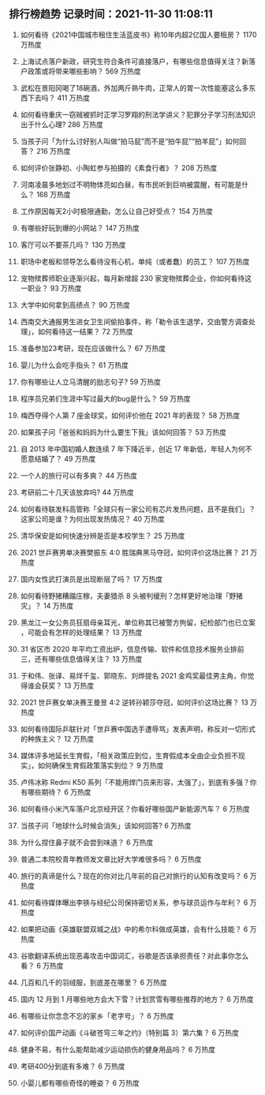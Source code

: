 
## 排行榜趋势 记录时间：2021-11-30 11:08:11
  
  1. 如何看待《2021中国城市租住生活蓝皮书》称10年内超2亿国人要租房？ 1170 万热度
    
  2. 上海试点落户新政，研究生符合条件可直接落户，有哪些信息值得关注？新落户政策或将带来哪些影响？ 569 万热度
    
  3. 武松在景阳冈喝了18碗酒，外加两斤熟牛肉，正常人的胃一次性能塞这么多东西下去吗？ 411 万热度
    
  4. 如何看待重庆一窃贼被抓时正学习罗翔的刑法学讲义？犯罪分子学习刑法知识出于什么心理? 286 万热度
    
  5. 当孩子问「为什么讨好别人叫做“拍马屁”而不是“拍牛屁”“拍羊屁”」如何回答？ 216 万热度
    
  6. 如何评价张静初、小陶虹参与拍摄的《素食行者》？ 208 万热度
    
  7. 河南凌晨多地划过不明物体亮如白昼，有市民听到巨响被震醒，有可能是什么？ 168 万热度
    
  8. 工作原因每天2小时极限通勤，怎么让自己好受点？ 154 万热度
    
  9. 有哪些好玩到爆的小网站？ 147 万热度
    
  10. 客厅可以不要茶几吗？ 130 万热度
    
  11. 职场中老板和领导怎么看待没有心机，单纯（或者蠢）的员工？ 107 万热度
    
  12. 宠物殡葬师职业逐渐兴起，每月新增超 230 家宠物殡葬企业，你如何看待这一职业？ 93 万热度
    
  13. 大学中如何拿到高绩点？ 90 万热度
    
  14. 西南交大通报男生进女卫生间偷拍事件，称「勒令该生退学，交由警方调查处理」，如何看待这一结果？ 72 万热度
    
  15. 准备参加23考研，现在应该做什么？ 67 万热度
    
  16. 婴儿为什么会吃手指头？ 61 万热度
    
  17. 你有哪些让人立马清醒的励志句子? 59 万热度
    
  18. 程序员兄弟们生涯中写过最大的bug是什么？ 59 万热度
    
  19. 梅西夺得个人第 7 座金球奖，如何评价他在 2021 年的表现？ 58 万热度
    
  20. 如果孩子问「爸爸和妈妈为什么要生下我」该如何回答？ 53 万热度
    
  21. 自 2013 年中国初婚人数连续 7 年下降近半，创近 17 年新低，年轻人为何不愿意结婚了？ 49 万热度
    
  22. 一个人的旅行可以有多爽？ 44 万热度
    
  23. 考研前二十几天该放弃吗? 44 万热度
    
  24. 如何看待联发科高管称「全球只有一家公司有芯片发热问题，且不是我们」？这家公司是谁？为何出现发热情况？ 40 万热度
    
  25. 清华保安是如何快速分辨是否是本校学生？ 25 万热度
    
  26. 2021 世乒赛男单决赛樊振东 4:0 胜瑞典黑马夺冠，如何评价这场比赛？ 21 万热度
    
  27. 国内女性武打演员是出现断层了吗？ 17 万热度
    
  28. 如何看待野猪糟蹋庄稼，夫妻猎杀 8 头被判缓刑？怎样更好地治理「野猪灾」？ 14 万热度
    
  29. 黑龙江一女公务员狂扇母亲耳光，单位称其已被警方拘留，纪检部门也已立案 ，可能会有怎样的处理结果？ 13 万热度
    
  30. 31 省区市 2020 年平均工资出炉，信息传输、软件和信息技术服务业排前三，还有哪些信息值得关注？ 13 万热度
    
  31. 于和伟、张译、易烊千玺、郭晓东、刘烨提名 2021 金鸡奖最佳男主角，你觉得谁会获奖？ 13 万热度
    
  32. 2021 世乒赛女单决赛王曼昱 4:2 逆转孙颖莎夺冠，如何评价这场比赛？ 13 万热度
    
  33. 如何看待国际乒联针对「世乒赛中国选手遭辱骂」发表声明，称反对一切形式的种族主义？ 12 万热度
    
  34. 媒体评多地延长生育假，「相关政策应到位，生育假成本全由企业负担不现实」，如何确保生育假政策落实到位？ 9 万热度
    
  35. 卢伟冰称 Redmi K50 系列「不能用焊门员来形容，太强了」，到底有多强？你有哪些期待？ 6 万热度
    
  36. 如何看待小米汽车落户北京经开区？你看好哪些国产新能源汽车？ 6 万热度
    
  37. 当孩子问「地球什么时候会消失」该如何回答? 6 万热度
    
  38. 为什么捏住鼻子就不会尝到味道？ 6 万热度
    
  39. 普通二本院校青年教师发文章比好大学难很多吗？ 6 万热度
    
  40. 旅行的真谛是什么？现在的你对比几年前的自己对旅行的认知有改变吗？ 6 万热度
    
  41. 如何看待媒体曝出李铁与经纪公司保持密切关系，参与球员运作与牟利？ 6 万热度
    
  42. 如果把动画《英雄联盟双城之战》中的希尔科做成英雄，会有什么技能？ 6 万热度
    
  43. 谷歌翻译系统出现恶毒攻击中国词汇，谷歌是否该承担责任？对此事你怎么看？ 6 万热度
    
  44. 几百和几千的羽绒服，到底差在哪里？ 6 万热度
    
  45. 国内 12 月到 1 月哪些地方会大下雪？计划赏雪有哪些推荐的地方？ 6 万热度
    
  46. 有哪些让你念念不忘的家乡「老字号」？ 6 万热度
    
  47. 如何评价国产动画《斗破苍穹三年之约》（特别篇 3）第六集？ 6 万热度
    
  48. 健身不易，有什么能帮助减少运动损伤的健身用品吗？ 6 万热度
    
  49. 考研400分到底有多难？ 6 万热度
    
  50. 小婴儿都有哪些奇怪的睡姿？ 6 万热度
    